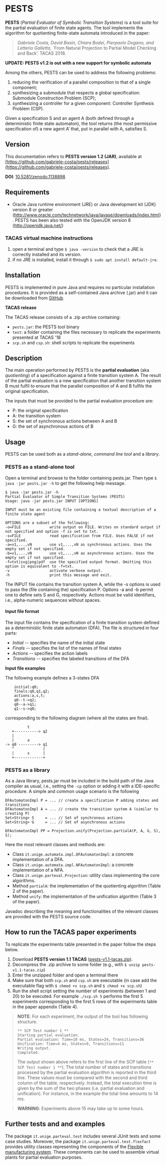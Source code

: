# PESTS

**PESTS** (*Partial Evaluator of Symbolic Transition Systems*) is a tool suite for the partial evaluation of finite state agents.
The tool implements the algorithm for quotienting finite-state automata introduced in the paper:

> *Gabriele Costa, David Basin, Chiara Bodei, Pierpaolo Degano, and Letterio Galletta*, `From Natural Projection to Partial Model Checking and Back’. TACAS 2018.

**UPDATE: PESTS v1.2 is out with a new support for symbolic automata**

Among the others, PESTS can be used to address the following problems:
1. reducing the verification of a parallel composition to that of a single component;
2. synthesizing a submodule that respects a global specification: Submodule Construction Problem (SCP);
3. synthesizing a controller for a given component: Controller Synthesis Problem (CSP).

Given a specification S and an agent A (both defined through a deterministic finite state automaton), the tool returns (the most permissive specification of) a new agent A’ that, put in parallel with A, satisfies S.

## Version

This documentation refers to **PESTS version 1.2 (JAR)**, available at [https://github.com/gabriele-costa/pests/releases](https://github.com/gabriele-costa/pests/releases).

**DOI**: [10.5281/zenodo.1138898](http://dx.doi.org/10.5281/zenodo.1138898)

## Requirements

- Oracle Java runtime environment (JRE) or Java development kit (JDK) version 8 or greater (http://www.oracle.com/technetwork/java/javase/downloads/index.html).
PESTS has been also tested with the OpenJDK version 8 (http://openjdk.java.net/)

### TACAS virtual machine instructions

1. open a terminal and type `$ java -version` to check that a JRE is correctly installed and its version.
2. if no JRE is installed, install it through `$ sudo apt install default-jre`.

## Installation

PESTS is implemented in pure Java and requires no particular installation procedures.
It is provided as a self-contained Java archive (.jar) and it can be downloaded from [GitHub](https://github.com/gabriele-costa/pests/releases).

**TACAS release**

The TACAS release consists of a .zip archive containing:
- `pests.jar`: the PESTS tool binary
- `test`: a folder containing the files necessary to replicate the experiments presented at TACAS '18
- `scp.sh` and `csp.sh`: shell scripts to replicate the experiments

## Description

The main operation performed by PESTS is the **partial evaluation** (aka *quotienting*) of a specification against a finite transition system A.
The result of the partial evaluation is a new specification that another transition system B must fulfil to ensure that the parallel composition of A and B fulfils the original specification.

The inputs that must be provided to the partial evaluation procedure are:
- P: the original specification
- A: the transition system
- S: the set of synchronous actions between A and B
- G: the set of asynchronous actions of B

## Usage

PESTS can be used both as a *stand-alone, command line tool* and a *library*.

### PESTS as a stand-alone tool

Open a terminal and browse to the folder containing pests.jar.
Then type `$ java -jar pests.jar -h` to get the following help message.

```
$ java -jar pests.jar -h
Partial Evaluator of Simple Transition Systems (PESTS)
Usage: java -jar pests.jar INPUT [OPTIONS]

INPUT must be an existing file containing a textual description of a finite state agent

OPTIONS are a subset of the following:
-o=FILE	            write output on FILE. Writes on standard output if not specified and option -f is set to txt.
-s=FILE             read specification from FILE. Uses FALSE if not specified.
-a=v1,...,vN        use v1,...,vN as synchronous actions. Uses the empty set if not specified.
-b=v1,...,vN        use v1,...,vN as asynchronous actions. Uses the empty set if not specified.
-f=txt|svg|png|pdf  use the specified output format. Omitting this option is equivalent to -f=txt.
-v                  activate verbose output.
-h                  print this message and exit.
```

The INPUT file contains the transition system A, while the -s options is used to pass the (file containing the) specification P.
Options -a and -b permit one to define sets S and G, respectively.
Actions must be valid identifiers, i.e., alpha-numeric sequences without spaces.

#### Input file format

The input file contains the specification of a finite transition system defined as a deterministic finite state automaton (DFA).
The file is structured in four parts:
- *Initial* -- specifies the name of the initial state
- *Finals* -- specifies the list of the names of final states
- *Actions* -- specifies the action labels
- *Transitions* -- specifies the labeled transitions of the DFA

**Input file examples**

The following example defines a 3-states DFA

```
    initial:q0;
    finals:q0,q1,q2;
    actions:a,s,t;
    q0--t->q2;
    q0--a->q1;
    q1--s->q0;
```

corresponding to the following diagram (where all the states are final).
```
          t
   +-----------> q2
   |
   |      a             
-> q0 ---------> q1
   ^             |
   |      s      |
   +-------------+
```

### PESTS as a library

As a Java library, pests.jar must be included in the build path of the Java compiler as usual, i.e., setting the `-cp` option or adding it with a IDE-specific procedure.
A simple and common usage scenario is the following
```
DFAutomatonImpl P = ... // create a specification P adding states and transitions
DFAutomatonImpl A = ... // create the transition system A (similar to creating P)
Set<String> S     = ... // Set of synchronous actions
Set<String> G     = ... // Set of asynchronous actions

DFAutomatonImpl PP = Projection.unify(Projection.partialA(P, A, G, S), S);
```

Here the most relevant classes and methods are:
- Class `it.unige.automata.impl.DFAutomatonImpl`: a concrete implementation of a DFA.
- Class `it.unige.automata.impl.NFAutomatonImpl`: a concrete implementation of a NFA.
- Class `it.unige.parteval.Projection`: utility class implementing the core algorithms.
- Method `partialA`: the implementation of the quotienting algorithm (Table 2 of the paper).
- Method `unify`: the implementation of the unification algorithm (Table 3 of the paper).

Javadoc describing the meaning and functionalities of the relevant classes are provided with the PESTS source code.

## How to run the TACAS paper experiments

To replicate the experiments table presented in the paper follow the steps below.

1. Download **PESTS version 1.1 TACAS** ([pests-v1.1-tacas.zip](https://github.com/gabriele-costa/pests/releases)).
2. Decompress the .zip archive to some folder (e.g., with `$ unzip pests-v1.1-tacas.zip`)
3. Enter the unzipped folder and open a terminal there
4. Make sure that both `scp.sh` and `csp.sh` are executable (in case add the executable flag with `$ chmod +x scp.sh` and `$ chmod +x scp.sh`)
5. Run the shell script setting the number of experiments (between 1 and 20) to be executed. For example `./scp.sh 5` performs the first 5 experiments corresponding to the first 5 rows of the experiments table in the paper appendix (Table 4).

> **NOTE**: For each experiment, the output of the tool has following structure.
> ```
> ** SCP Test number 1 **
> Starting partial evaluation.
> Partial evaluation: Time=10 ms, States=24, Transitions=36
> Unification: Time=4 ms, States=9, Transitions=11
> Writing output.
> Completed.
> ```
> The output shown above refers to the first line of the SCP table (`** SCP Test number 1 **`).
> The total number of states and transitions processed by the partial evaluation algorithm is reported in the third line.
> These values must be compared with the second and third column of the table, respectively.
> Instead, the total execution time is given by the sum of the two phases (i.e. partial evaluation and unification).
> For instance, in the example the total time amounts to 14 ms.

> **WARNING**: Experiments above 15 may take up to some hours.

## Further tests and and examples

The package `it.unige.parteval.test` includes several JUnit tests and some case studies.
Moreover, the package `it.unige.parteval.test.flexfact` provides utility classes representing the components of the [Flexible manufacturing system](http://www.rt.techfak.fau.de/FGdes/index.html).
These components can be used to assemble virtual plants for partial evaluation purposes.
